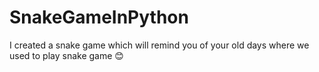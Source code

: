 # SnakeGameInPython
I created a snake game which will remind you of your old days where we used to play snake game 😊
